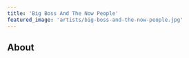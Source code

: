 ```yaml
---
title: 'Big Boss And The Now People'
featured_image: 'artists/big-boss-and-the-now-people.jpg'
---
```


## About


